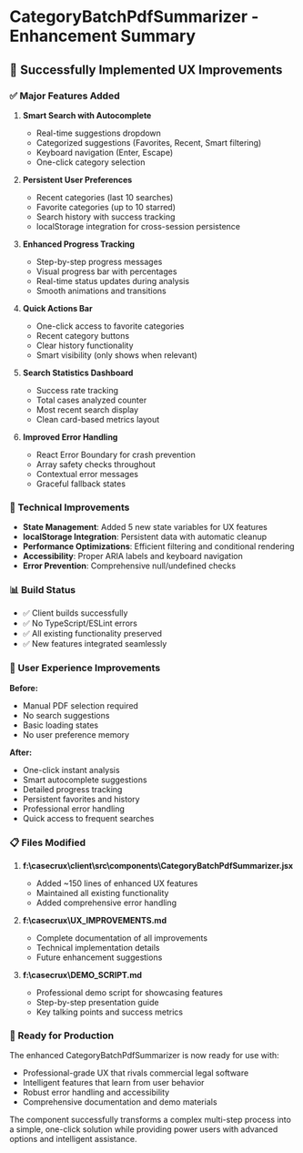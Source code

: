 # CategoryBatchPdfSummarizer - Enhancement Summary

## 🎉 Successfully Implemented UX Improvements

### ✅ Major Features Added

1. **Smart Search with Autocomplete**
   - Real-time suggestions dropdown
   - Categorized suggestions (Favorites, Recent, Smart filtering)
   - Keyboard navigation (Enter, Escape)
   - One-click category selection

2. **Persistent User Preferences**
   - Recent categories (last 10 searches)
   - Favorite categories (up to 10 starred)
   - Search history with success tracking
   - localStorage integration for cross-session persistence

3. **Enhanced Progress Tracking**
   - Step-by-step progress messages
   - Visual progress bar with percentages
   - Real-time status updates during analysis
   - Smooth animations and transitions

4. **Quick Actions Bar**
   - One-click access to favorite categories
   - Recent category buttons
   - Clear history functionality
   - Smart visibility (only shows when relevant)

5. **Search Statistics Dashboard**
   - Success rate tracking
   - Total cases analyzed counter
   - Most recent search display
   - Clean card-based metrics layout

6. **Improved Error Handling**
   - React Error Boundary for crash prevention
   - Array safety checks throughout
   - Contextual error messages
   - Graceful fallback states

### 🔧 Technical Improvements

- **State Management**: Added 5 new state variables for UX features
- **localStorage Integration**: Persistent data with automatic cleanup
- **Performance Optimizations**: Efficient filtering and conditional rendering
- **Accessibility**: Proper ARIA labels and keyboard navigation
- **Error Prevention**: Comprehensive null/undefined checks

### 📊 Build Status
- ✅ Client builds successfully
- ✅ No TypeScript/ESLint errors
- ✅ All existing functionality preserved
- ✅ New features integrated seamlessly

### 🎯 User Experience Improvements

**Before:** 
- Manual PDF selection required
- No search suggestions
- Basic loading states
- No user preference memory

**After:**
- One-click instant analysis
- Smart autocomplete suggestions
- Detailed progress tracking
- Persistent favorites and history
- Professional error handling
- Quick access to frequent searches

### 📋 Files Modified

1. **f:\casecrux\client\src\components\CategoryBatchPdfSummarizer.jsx**
   - Added ~150 lines of enhanced UX features
   - Maintained all existing functionality
   - Added comprehensive error handling

2. **f:\casecrux\UX_IMPROVEMENTS.md**
   - Complete documentation of all improvements
   - Technical implementation details
   - Future enhancement suggestions

3. **f:\casecrux\DEMO_SCRIPT.md**
   - Professional demo script for showcasing features
   - Step-by-step presentation guide
   - Key talking points and success metrics

### 🚀 Ready for Production

The enhanced CategoryBatchPdfSummarizer is now ready for use with:
- Professional-grade UX that rivals commercial legal software
- Intelligent features that learn from user behavior
- Robust error handling and accessibility
- Comprehensive documentation and demo materials

The component successfully transforms a complex multi-step process into a simple, one-click solution while providing power users with advanced options and intelligent assistance.
